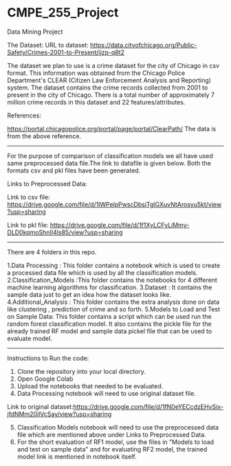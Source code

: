 # CMPE_255_Project
Data Mining Project

The Dataset:
URL to dataset: https://data.cityofchicago.org/Public-Safety/Crimes-2001-to-Present/ijzp-q8t2

The dataset we plan to use is a crime dataset for the city of Chicago in csv format.
This information was obtained from the Chicago Police Department's CLEAR (Citizen Law Enforcement Analysis and Reporting) system. The dataset contains the crime records collected from 2001 to present in the city of Chicago. There is a total number of approximately 7 million crime records in this dataset and 22 features/attributes.


References: 

https://portal.chicagopolice.org/portal/page/portal/ClearPath/
The data is from the above reference.

-----------------------------------------------------------------------
For the purpose of comparison of classification models we all have used same preprocessed data file.The link to datafile is given below. Both the formats csv and pkl files have been generated.

Links to Preprocessed Data:

Link to csv file: https://drive.google.com/file/d/1lWPelpPwscDbsiTgIGXuvNtArosvu5kt/view?usp=sharing


Link to pkl file: https://drive.google.com/file/d/1f1XyLCFyLiMmy-DLD0kqmoShnII4ls85/view?usp=sharing

------------------------------------------------------------------------
There are 4 folders in this repo.

1.Data Processing : This folder contains a notebook which is used to create a processed data file which is used by all the classification models.
2.Classification_Models :This folder contains the notebooks for 4 different machine learning algorithms for classification.
3.Dataset : It contains the sample data just to get an idea how the dataset looks like.
4.Additional_Analysis : This folder contains the extra analysis done on data like clustering , prediction of crime and so forth.
5.Models to Load and Test on Sample Data: This folder contains a script which can be used run the random forest classification model. It also contains the pickle file for the already trained RF model and sample data pickel file that can be used to evaluate model.

---------------------------------------------------------------------------------------
Instructions to Run the code:
1. Clone the repository into your local directory.
2. Open Google Colab
3. Upload the notebooks that needed to be evaluated.
4. Data Processing notebook will need to use original dataset file. 

Link to original dataset:https://drive.google.com/file/d/1fN0eYECcdzEHvSix-jfdNMm20ilVcSay/view?usp=sharing

5. Classification Models notebook will need to use the preprocessed data file which are mentioned above under Links to Preprocessed Data.
6. For the short evaluation of RF1 model, use the files in "Models to load and test on sample data" and for evaluating RF2 model, the trained model link is mentioned in notebook itself.

